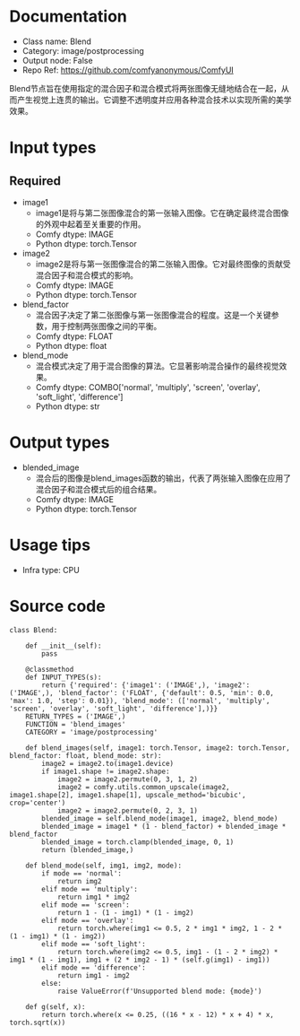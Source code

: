 # Documentation
- Class name: Blend
- Category: image/postprocessing
- Output node: False
- Repo Ref: https://github.com/comfyanonymous/ComfyUI

Blend节点旨在使用指定的混合因子和混合模式将两张图像无缝地结合在一起，从而产生视觉上连贯的输出。它调整不透明度并应用各种混合技术以实现所需的美学效果。

# Input types
## Required
- image1
    - image1是将与第二张图像混合的第一张输入图像。它在确定最终混合图像的外观中起着至关重要的作用。
    - Comfy dtype: IMAGE
    - Python dtype: torch.Tensor
- image2
    - image2是将与第一张图像混合的第二张输入图像。它对最终图像的贡献受混合因子和混合模式的影响。
    - Comfy dtype: IMAGE
    - Python dtype: torch.Tensor
- blend_factor
    - 混合因子决定了第二张图像与第一张图像混合的程度。这是一个关键参数，用于控制两张图像之间的平衡。
    - Comfy dtype: FLOAT
    - Python dtype: float
- blend_mode
    - 混合模式决定了用于混合图像的算法。它显著影响混合操作的最终视觉效果。
    - Comfy dtype: COMBO['normal', 'multiply', 'screen', 'overlay', 'soft_light', 'difference']
    - Python dtype: str

# Output types
- blended_image
    - 混合后的图像是blend_images函数的输出，代表了两张输入图像在应用了混合因子和混合模式后的组合结果。
    - Comfy dtype: IMAGE
    - Python dtype: torch.Tensor

# Usage tips
- Infra type: CPU

# Source code
```
class Blend:

    def __init__(self):
        pass

    @classmethod
    def INPUT_TYPES(s):
        return {'required': {'image1': ('IMAGE',), 'image2': ('IMAGE',), 'blend_factor': ('FLOAT', {'default': 0.5, 'min': 0.0, 'max': 1.0, 'step': 0.01}), 'blend_mode': (['normal', 'multiply', 'screen', 'overlay', 'soft_light', 'difference'],)}}
    RETURN_TYPES = ('IMAGE',)
    FUNCTION = 'blend_images'
    CATEGORY = 'image/postprocessing'

    def blend_images(self, image1: torch.Tensor, image2: torch.Tensor, blend_factor: float, blend_mode: str):
        image2 = image2.to(image1.device)
        if image1.shape != image2.shape:
            image2 = image2.permute(0, 3, 1, 2)
            image2 = comfy.utils.common_upscale(image2, image1.shape[2], image1.shape[1], upscale_method='bicubic', crop='center')
            image2 = image2.permute(0, 2, 3, 1)
        blended_image = self.blend_mode(image1, image2, blend_mode)
        blended_image = image1 * (1 - blend_factor) + blended_image * blend_factor
        blended_image = torch.clamp(blended_image, 0, 1)
        return (blended_image,)

    def blend_mode(self, img1, img2, mode):
        if mode == 'normal':
            return img2
        elif mode == 'multiply':
            return img1 * img2
        elif mode == 'screen':
            return 1 - (1 - img1) * (1 - img2)
        elif mode == 'overlay':
            return torch.where(img1 <= 0.5, 2 * img1 * img2, 1 - 2 * (1 - img1) * (1 - img2))
        elif mode == 'soft_light':
            return torch.where(img2 <= 0.5, img1 - (1 - 2 * img2) * img1 * (1 - img1), img1 + (2 * img2 - 1) * (self.g(img1) - img1))
        elif mode == 'difference':
            return img1 - img2
        else:
            raise ValueError(f'Unsupported blend mode: {mode}')

    def g(self, x):
        return torch.where(x <= 0.25, ((16 * x - 12) * x + 4) * x, torch.sqrt(x))
```